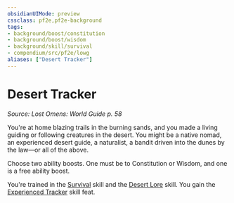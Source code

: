 ```yaml
---
obsidianUIMode: preview
cssclass: pf2e,pf2e-background
tags:
- background/boost/constitution
- background/boost/wisdom
- background/skill/survival
- compendium/src/pf2e/lowg
aliases: ["Desert Tracker"]
---
```

# Desert Tracker
*Source: Lost Omens: World Guide p. 58*  

You're at home blazing trails in the burning sands, and you made a living guiding or following creatures in the desert. You might be a native nomad, an experienced desert guide, a naturalist, a bandit driven into the dunes by the law—or all of the above.

Choose two ability boosts. One must be to Constitution or Wisdom, and one is a free ability boost.

You're trained in the [Survival](skills.md#Survival) skill and the [Desert Lore](skills.md#Lore) skill. You gain the [Experienced Tracker](experienced-tracker.md) skill feat.